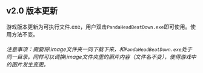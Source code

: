 ## v2.0 版本更新
游戏版本更新为可执行文件.exe，用户双击`PandaHeadBeatDown.exe`即可使用。使用方法不变。
###### 注意事项：需要将\image文件夹一同下载下来，和`PandaHeadBeatDown.exe`处于同一目录。同样可以调换\image文件夹里的照片内容（文件名不变），使得游戏中的图片发生变更。

